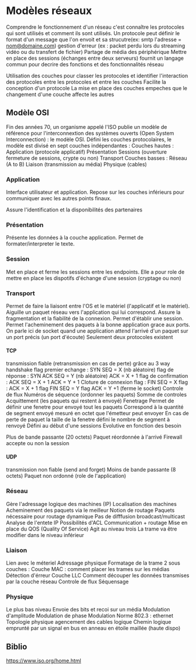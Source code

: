 # Modèles réseaux

Comprendre le fonctionnement d'un réseau c'est connaître les protocoles qui sont utilisés et comment ils sont utilisés.
Un protocole peut 
	définir le format d'un message que l'on envoit et sa strucutre(ex: smtp l'adresse = nom@domaine.com)
	gestion d'erreur (ex : packet perdu lors du streaming vidéo ou du transfert de fichier)
	Partage de média des périphérique
	Mettre en place des sessions (échanges entre deux serveurs)
	fournit un langage commun pour decrire des fonctions et des fonctionnalités réseau

Utilisation des couches pour classer les protocoles et identifier l'interaction des protocoles entre les protocoles et entre les couches
Facilite la conception d'un protocole 
La mise en place des couches empeches que le changement d'une couche affecte les autres


## Modèle OSI

Fin des années 70, un organisme appelé l'ISO publie un modèle de référence pour l'interconnextion des systèmes ouverts (Open System Interconnection) : le modèle OSI.
Défini les couches protocolaires, le modèle est divisé en sept couches indépendantes :
Couches hautes :
	Application (protocole applicatif)
	Présentation
	Sessions (ouverture fermeture de sessions, crypte ou non)
	Transport
Couches basses :
	Réseau (A to B)
	Liaison (transmission au média)
	Physique (cables)

### Application

Interface utilisateur et application. Repose sur les couches inférieurs pour communiquer avec les autres points finaux.

Assure l'identification et la disponibilités des partenaires

### Présentation

Présente les données à la couche application. Permet de formater/interpreter le texte.

### Session

Met en place et ferme les sessions entre les endpoints. Elle a pour role de mettre en place les dispotifs d'échange d'une session (cryptage ou non)

### Transport

Permet de faire la liaisont entre l'OS et le matériel (l'applicatif et le matériel). Aiguille un paquet réseau vers l'application qui lui correspond. Assure la fragmentation et la fiabilité de la connexion. Permet d'établir une session.
Permet l'acheminement des paquets à la bonne application grace aux ports. On parle ici de socket quand une application attend l'arrivé d'un paquet sur un port précis (un port d'écoute)
Seulement deux protocoles existent

#### TCP

transmission fiable (retransmission en cas de perte) grâce au 3 way handshake
		flag premier echange : SYN SEQ = X (nb aléatoire)
		flag de réponse : SYN ACK SEQ = Y (nb aléatoire) ACK = X + 1
		flag de confirmation : ACK SEQ  = X + 1 ACK  = Y + 1
	Cloture de connexion
		flag : FIN SEQ = X
		flag : ACK = X + 1
		flag FIN SEQ = Y
		flag ACK = Y +1 (ferme le socket)
	Controle de flux
		Numéros de séquence (ordonner les paquets)
		Somme de controles
		Acquittement (les paquets qui restent à envoyé)
	Fenetrage
		Permet de définir une fenetre pour envoyé tout les paquets
			Correspond à la quantité de segment envoyé mesuré en octet que l'émetteur peut envoyer
			En cas de perte de paquet la taille de la fenetre défini le nombre de segment à renvoyé
		Défini au début d'une sessions
		Evolutive en fonction des besoin
		
Plus de bande passante (20 octets)
Paquet réordonnée à l'arrivé
Firewall accepte ou non la session 

#### UDP

transmission non fiable (send and forget)
Moins de bande passante (8 octets)
Paquet non ordonné (role de l'application)

### Réseau

Gère l'adressage logique des machines (IP)
Localisation des machines
Acheminement des paquets via le meilleur
Notion de routage
	Paquets nécessaire pour routage dynamique
	Pas de difffusion broadcast/multicast
	Analyse de l'entete IP
	Possibilités d'ACL
	Communication + routage
	Mise en place du QOS (Quality Of Service)
Agit au niveau trois
	La trame va être modifier dans le niveau inférieur

### Liaison

Lien avec le méteriel
Adressage physique
Formatage de la trame
2 sous couches :
	Couche MAC : comment placer les trames sur les médias
		Détection d'érreur
	Couche LLC  Comment découper les données transmises par la couche réseau
		Controle de flux
		Séquensage

### Physique

Le plus bas niveau
Envoie des bits et recoi sur un média
	Modulation d'amplitude
	Modulation de phase
	Modulation
Norme 802.3 : ethernet
Topologie 
	physique
		agencement des cables
	logique
		Chemin logique emprunté par un signal
	en bus
	en anneau
	en étoile
	maillée (haute dispo)



## Biblio

https://www.iso.org/home.html